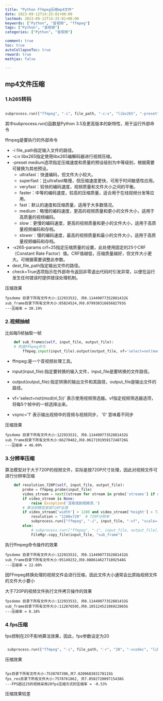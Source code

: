 ```yaml
---
title: "Python Ffmpeg压缩mp4文件"
date: 2023-09-12T14:25:01+08:00
lastmod: 2023-09-12T14:25:01+08:00
keywords: ["Python", "音视频", "ffmpeg"]
tags: ["Python", "音视频"]
categories: ["Python", "音视频"]

comment: true
toc: true
autoCollapseToc: true
reward: true
mathjax: false

---
```


<!--more-->


## mp4文件压缩

### 1.h265转码

```python

subprocess.run(["ffmpeg", "-i", file_path, "-c:v", "libx265", "-preset", "medium", "-x265-params", "crf=25", dest_file_path], check=True)
```

其中subprocess.run()函数是Python 3.5及更高版本的新特性，用于运行外部命令

ffmpeg是要执行的外部命令
* -i file_path指定输入文件的路径。
* -c:v libx265指定使用libx265编解码器进行视频压缩。
* -preset medium选项指定压缩速度和质量的预设级别为中等级别，根据需要可替换为其他预设。
  * ultrafast：快速编码，但文件大小较大。
  *  superfast：比ultrafast略慢，但压缩速度更快，可用于时间敏感性应用。
  *  veryfast：较快的编码速度，视频质量和文件大小之间的平衡。
  *  faster：中等的编码速度，较高的压缩质量，适合用于在线视频分发等应用。
  *  fast：默认的速度和压缩质量，适用于大多数情况。
  *  medium：略慢的编码速度，更高的视频质量和更小的文件大小，适用于高质量的视频编码。
  *  slow：更慢的编码速度，更高的视频质量和更小的文件大小，适用于高质量视频编码和存档。
  *  slower：慢的编码速度，最高的视频质量和最小的文件大小，适用于高质量视频编码和存档。 
* -x265-params crf=25指定压缩质量的设置，此处使用固定的25个CRF（Constant Rate Factor）值。CRF值越低，压缩质量越好，但文件大小更大。可根据需要调整此参数。
* dest_file_path指定输出文件的路径。
* check=True选项指示在外部命令返回非零退出代码时引发异常，以便在运行发生任何错误时提供错误处理机制。

压缩效果

```terminal
fpsdemo 目录下所有文件大小:122933532, 共0.11449077352881432G
sub_frame目录下所有文件大小:85824524,共0.07993031665682793G
---压缩率 = 30.19%
```

### 2.视频抽帧

比如每5帧抽取一帧

```python
    def sub_frames(self, input_file, output_file):
    # 构造FFmpeg命令
        ffmpeg.input(input_file).output(output_file, vf='select=not(mod(n\,5))', vsync='1').run()
```
* ffmpeg:是一个音视频处理工具。

* input(input_file):指定要转换的输入文件，input_file是要转换的文件路径。
* output(output_file):指定转换的输出文件和其路径，output_file是输出文件的路径。
* vf='select=not(mod(n\\,5))' 表示使用视频筛选器。vf指定视频筛选器选项，将每5个帧中的一帧选择出来。
* vsync='1' 表示输出视频中的音频与视频同步， '0' 意味着不同步

压缩效果

```terminal
fpsdemo 目录下所有文件大小:122933532, 共0.11449077352881432G
sub_frame目录下所有文件大小:66270482,共0.061719195917248726G
---压缩率 = 46.09%
```
### 3.分辨率压缩

算法模型对于大于720P的视频文件，实际是按720P尺寸处理，因此对视频文件可进行分辨率压缩

```python
    def resolution_720P(self, input_file, output_file):
        probe = ffmpeg.probe(input_file)
        video_stream = next((stream for stream in probe['streams'] if stream['codec_type'] == 'video'), None)
        if video_stream is None:
            raise Exception('没有找到视频流.')
        # 算法侧模型是按720P处理
        if video_stream['width'] > 1280 and video_stream['height'] > 720:
            resolution = "1280x720"  # 720P分辨率
            subprocess.run(["ffmpeg", "-i", input_file, "-vf", "scale={}".format(resolution), "-c:a", "copy", output_file], check=True)
        else:
            # subprocess.run(["ffmpeg", "-i", input_file, output_file], check=True)
            FileMgr.copy_file(input_file, "sub_frame")

```

执行ffmpeg命令操作的效果

```terminal
fpsdemo 目录下所有文件大小:122933532, 共0.11449077352881432G
sub_frame目录下所有文件大小:95149232,共0.08861462771892548G
---压缩率 = 22.60%
```

因FFmpeg转换处理的视频文件会进行压缩，因此文件大小通常会比原始视频文件的文件大小要小

大于720P的视频文件执行文件拷贝操作的效果

```terminal
fpsdemo 目录下所有文件大小:122933532, 共0.11449077352881432G
sub_frame目录下所有文件大小:112876595,共0.10512452106922865G
---压缩率 = 8.18%
```

### 4.fps压缩

fps控制在20不影响算法效果，因此，fps参数设定为20

```python

 subprocess.run(["ffmpeg", "-i", file_path, "-r", "20", "-vcodec", "libx264", dest_file_path], check=True)

```

压缩效果

```terminal

fps目录下所有文件大小:7538707398,共7.020968383178115G
fps_res目录下所有文件大小:7578761862, 共7.058272009715438G
---FPS超过25的视频采用20fps压缩方式的压缩率 = -0.53%

```

压缩效果较差
